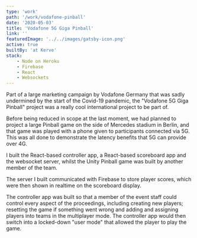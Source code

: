 ```yaml
---
type: 'work'
path: '/work/vodafone-pinball'
date: '2020-05-03'
title: 'Vodafone 5G Giga Pinball'
link: ''
featuredImage: '../../images/gatsby-icon.png'
active: true
builtBy: 'at Kerve'
stack:
    - Node on Heroku
    - Firebase
    - React
    - Websockets
---
```


Part of a large marketing campaign by Vodafone Germany that was sadly undermined by the start of the Covid-19 pandemic, the "Vodafone 5G Giga Pinball" project was a really cool international project to be part of.

Before being reduced in scope at the last moment, we had planned to project a large Pinball game on the side of Mercedes stadium in Berlin, and that game was played with a phone given to participants connected via 5G. This was all done to demonstrate the latency benefits that 5G can provide over 4G.

I built the React-based controller app, a React-based scoreboard app and the websocket server, whilst the Unity Pinball game was built by another member of the team.

The server I built communicated with Firebase to store player scores, which were then shown in realtime on the scoreboard display.

The controller app was built so that a member of the event staff could control every aspect of the proceedings, including creating new players; resetting the game if something went wrong and adding and assigning players into teams in the multiplayer mode. The controller app would then switch into a locked-down "user mode" that allowed the player to play the game.
